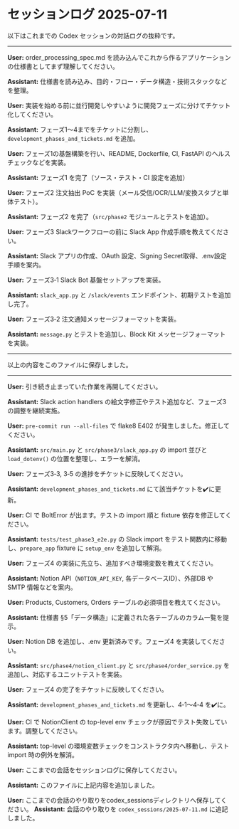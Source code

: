 # セッションログ 2025-07-11

以下はこれまでの Codex セッションの対話ログの抜粋です。

---

**User:** order_processing_spec.md を読み込んでこれから作るアプリケーションの仕様書としてまず理解してください。

**Assistant:** 仕様書を読み込み、目的・フロー・データ構造・技術スタックなどを整理。

**User:** 実装を始める前に並行開発しやすいように開発フェーズに分けてチケット化してください。

**Assistant:** フェーズ1～4までをチケットに分割し、`development_phases_and_tickets.md` を追加。

**User:** フェーズ1の基盤構築を行い、README, Dockerfile, CI, FastAPI のヘルスチェックなどを実装。

**Assistant:** フェーズ1 を完了（ソース・テスト・CI 設定を追加）

**User:** フェーズ2 注文抽出 PoC を実装（メール受信/OCR/LLM/変換スタブと単体テスト）。

**Assistant:** フェーズ2 を完了（`src/phase2` モジュールとテストを追加）。

**User:** フェーズ3 Slackワークフローの前に Slack App 作成手順を教えてください。

**Assistant:** Slack アプリの作成、OAuth 設定、Signing Secret取得、.env設定手順を案内。

**User:** フェーズ3‑1 Slack Bot 基盤セットアップを実装。

**Assistant:** `slack_app.py` と `/slack/events` エンドポイント、初期テストを追加し完了。

**User:** フェーズ3‑2 注文通知メッセージフォーマットを実装。

**Assistant:** `message.py` とテストを追加し、Block Kit メッセージフォーマットを実装。

---

以上の内容をこのファイルに保存しました。

---

**User:** 引き続き止まっていた作業を再開してください。

**Assistant:** Slack action handlers の絵文字修正やテスト追加など、フェーズ3 の調整を継続実施。

**User:** `pre-commit run --all-files` で flake8 E402 が発生しました。修正してください。

**Assistant:** `src/main.py` と `src/phase3/slack_app.py` の import 並びと `load_dotenv()` の位置を整理し、エラーを解消。

**User:** フェーズ3‑3, 3‑5 の進捗をチケットに反映してください。

**Assistant:** `development_phases_and_tickets.md` にて該当チケットを✔️に更新。

**User:** CI で BoltError が出ます。テストの import 順と fixture 依存を修正してください。

**Assistant:** `tests/test_phase3_e2e.py` の Slack import をテスト関数内に移動し、`prepare_app` fixture に `setup_env` を追加して解消。

**User:** フェーズ4 の実装に先立ち、追加すべき環境変数を教えてください。

**Assistant:** Notion API（`NOTION_API_KEY`, 各データベースID）、外部DB や SMTP 情報などを案内。

**User:** Products, Customers, Orders テーブルの必須項目を教えてください。

**Assistant:** 仕様書 §5「データ構造」に定義された各テーブルのカラム一覧を提示。

**User:** Notion DB を追加し、.env 更新済みです。フェーズ4 を実装してください。

**Assistant:** `src/phase4/notion_client.py` と `src/phase4/order_service.py` を追加し、対応するユニットテストを実装。

**User:** フェーズ4 の完了をチケットに反映してください。

**Assistant:** `development_phases_and_tickets.md` を更新し、4‑1〜4‑4 を✔️に。

**User:** CI で NotionClient の top-level env チェックが原因でテスト失敗しています。調整してください。

**Assistant:** top-level の環境変数チェックをコンストラクタ内へ移動し、テスト import 時の例外を解消。

**User:** ここまでの会話をセッションログに保存してください。

**Assistant:** このファイルに上記内容を追加しました。

**User:** ここまでの会話のやり取りをcodex_sessionsディレクトリへ保存してください。
**Assistant:** 会話のやり取りを `codex_sessions/2025-07-11.md` に追記しました。
